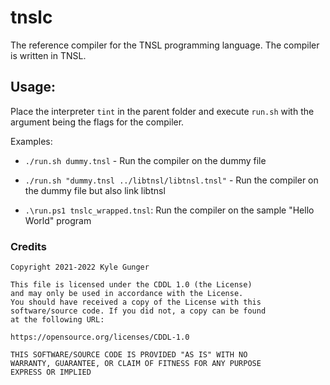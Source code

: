 # tnslc

The reference compiler for the TNSL programming language.  The compiler is written in TNSL.

## Usage:

Place the interpreter `tint` in the parent folder and execute `run.sh` with the argument being the flags for the compiler.

Examples:
- `./run.sh dummy.tnsl` - Run the compiler on the dummy file
- `./run.sh "dummy.tnsl ../libtnsl/libtnsl.tnsl"` - Run the compiler on the dummy file but also link libtnsl

- `.\run.ps1 tnslc_wrapped.tnsl`: Run the compiler on the sample "Hello World" program

### Credits

	Copyright 2021-2022 Kyle Gunger

	This file is licensed under the CDDL 1.0 (the License)
	and may only be used in accordance with the License.
	You should have received a copy of the License with this
	software/source code. If you did not, a copy can be found
	at the following URL:

	https://opensource.org/licenses/CDDL-1.0

	THIS SOFTWARE/SOURCE CODE IS PROVIDED "AS IS" WITH NO
	WARRANTY, GUARANTEE, OR CLAIM OF FITNESS FOR ANY PURPOSE
	EXPRESS OR IMPLIED
